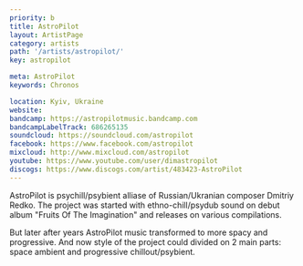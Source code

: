 ```yaml
---
priority: b
title: AstroPilot
layout: ArtistPage
category: artists
path: '/artists/astropilot/'
key: astropilot

meta: AstroPilot
keywords: Chronos

location: Kyiv, Ukraine
website: 
bandcamp: https://astropilotmusic.bandcamp.com
bandcampLabelTrack: 686265135
soundcloud: https://soundcloud.com/astropilot
facebook: https://www.facebook.com/astropilot
mixcloud: http://www.mixcloud.com/astropilot
youtube: https://www.youtube.com/user/dimastropilot
discogs: https://www.discogs.com/artist/483423-AstroPilot
---
```


AstroPilot is psychill/psybient alliase of Russian/Ukranian composer Dmitriy Redko. The project was started with ethno-chill/psydub sound on debut album "Fruits Of The Imagination" and releases on various compilations.

But later after years AstroPilot music transformed to more spacy and progressive. And now style of the project could divided on 2 main parts: space ambient and progressive chillout/psybient.
